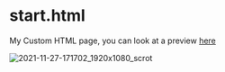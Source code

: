 # start.html
My Custom HTML page, you can look at a preview [here](https://htmlpreview.github.io/?https://github.com/EightToo/start.html/blob/main/start.html)

![2021-11-27-171702_1920x1080_scrot](https://user-images.githubusercontent.com/59175293/144763093-35426d43-d8a6-4510-8dfe-b17f5062104f.png)
